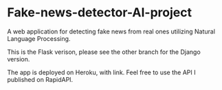 # Fake-news-detector-AI-project

A web application for detecting fake news from real ones utilizing Natural Language Processing.

This is the Flask verison, please see the other branch for the Django version.

The app is deployed on Heroku, with link.
Feel free to use the API I published on RapidAPI.
